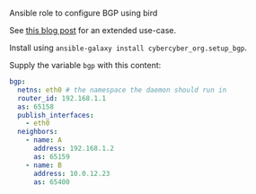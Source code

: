 Ansible role to configure BGP using bird

See [this blog post](https://cybercyber.org/site-to-site-vpn-using-ipsec-virtual-tunnels-and-bgp.html) for an extended use-case.

Install using `ansible-galaxy install cybercyber_org.setup_bgp`.

Supply the variable `bgp` with this content:

```yaml
bgp:
  netns: eth0 # the namespace the daemon should run in
  router_id: 192.168.1.1
  as: 65158
  publish_interfaces:
    - eth0
  neighbors:
    - name: A
      address: 192.168.1.2
      as: 65159
    - name: B
      address: 10.0.12.23
      as: 65400
```
